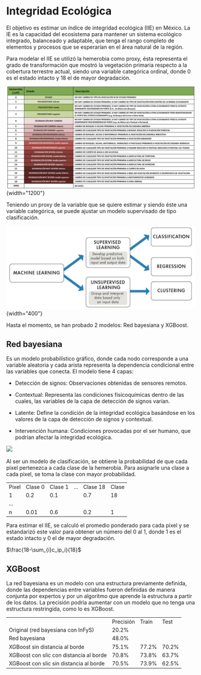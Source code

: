 # Integridad Ecológica

El objetivo es estimar un índice de integridad ecológica (IIE) en México. La IE es la capacidad del ecosistema para mantener un sistema ecológico integrado, balanceado y adaptable, que tenga el rango completo de elementos y procesos que se esperarían en el área natural de la región.

Para modelar el IIE se utilizó la hemerobia como proxy, ésta representa el grado de transformación que mostró la vegetación primaria respecto a la cobertura terrestre actual, siendo una variable categórica ordinal, donde 0 es el estado intacto y 18 el de mayor degradación.

![](images/hemerobia.png){width="1200"}

Teniendo un proxy de la variable que se quiere estimar y siendo éste una variable categórica, se puede ajustar un modelo supervisado de tipo clasificación.

![](images/supervised_learning.png){width="400"}

Hasta el momento, se han probado 2 modelos: Red bayesiana y XGBoost.

## Red bayesiana

Es un modelo probabilístico gráfico, donde cada nodo corresponde a una variable aleatoria y cada arista representa la dependencia condicional entre las variables que conecta. El modelo tiene 4 capas:

-   Detección de signos: Observaciones obtenidas de sensores remotos.

-   Contextual: Representa las condiciones fisicoquímicas dentro de las cuales, las variables de la capa de detección de signos varían.

-   Latente: Define la condición de la integridad ecológica basándose en los valores de la capa de detección de signos y contextual.

-   Intervención humana: Condiciones provocadas por el ser humano, que podrían afectar la integridad ecológica.

![](images/red_resumida_espan%CC%83ol.png)

Al ser un modelo de clasificación, se obtiene la probabilidad de que cada pixel pertenezca a cada clase de la hemerobia. Para asignarle una clase a cada pixel, se toma la clase con mayor probabilidad.

|       |         |         |     |          |       |
|-------|---------|---------|-----|----------|-------|
| Pixel | Clase 0 | Clase 1 | ... | Clase 18 | Clase |
| 1     | 0.2     | 0.1     |     | 0.7      | 18    |
| ...   |         |         |     |          |       |
| n     | 0.01    | 0.6     |     | 0.2      | 1     |

Para estimar el IIE, se calculó el promedio ponderado para cada pixel y se estandarizó este valor para obtener un número del 0 al 1, donde 1 es el estado intacto y 0 el de mayor degradación.

$\frac{18-\sum_{i}c_ip_i}{18}$

## XGBoost

La red bayesiana es un modelo con una estructura previamente definida, donde las dependencias entre variables fueron definidas de manera conjunta por expertos y por un algoritmo que aprende la estructura a partir de los datos. La precisión podría aumentar con un modelo que no tenga una estructura restringida, como lo es XGBoost.

|                                         |           |       |       |
|-----------------------------------------|-----------|-------|-------|
|                                         | Precisión | Train | Test  |
| Original (red bayesiana con InFyS)      | 20.2%     |       |       |
| Red bayesiana                           | 48.0%     |       |       |
| XGBoost sin distancia al borde          | 75.1%     | 77.2% | 70.2% |
| XGBoost con slic con distancia al borde | 70.8%     | 73.8% | 63.7% |
| XGBoost con slic sin distancia al borde | 70.5%     | 73.9% | 62.5% |
